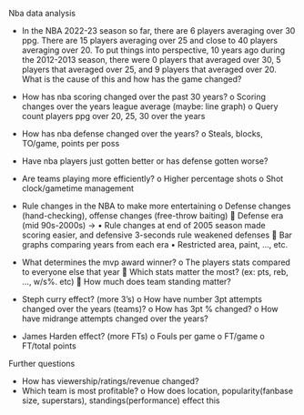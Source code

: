 Nba data analysis
- In the NBA 2022-23 season so far, there are 6 players averaging over 30 ppg. There are 15 players averaging over 25 and close to 40 players averaging over 20. To put things into perspective, 10 years ago during the 2012-2013 season, there were 0 players that averaged over 30, 5 players that averaged over 25, and 9 players that averaged over 20. What is the cause of this and how has the game changed?
-	How has nba scoring changed over the past 30 years?
o	Scoring changes over the years league average (maybe: line graph)
o	Query count players ppg over 20, 25, 30 over the years

-	How has nba defense changed over the years?
o	Steals, blocks, TO/game, points per poss
-	Have nba players just gotten better or has defense gotten worse?

-	Are teams playing more efficiently?
o	Higher percentage shots
o	Shot clock/gametime management

-	Rule changes in the NBA to make more entertaining
o	Defense changes (hand-checking), offense changes (free-throw baiting)
	Defense era (mid 90s-2000s) -> 
•	Rule changes at end of 2005 season made scoring easier, and defensive 3-seconds rule weakened defenses
	Bar graphs comparing years from each era
•	Restricted area,	paint, …, etc.

-	What determines the mvp award winner?
o	The players stats compared to everyone else that year
	Which stats matter the most? (ex: pts, reb, …, w/s%. etc)
	How much does team standing matter?

-	Steph curry effect? (more 3’s)
o	How have number 3pt attempts changed over the years (teams)?
o	How has 3pt % changed?
o	How have midrange attempts changed over the years?

-	James Harden effect? (more FTs)
o	Fouls per game
o	FT/game
o	FT/total points

Further questions
-	How has viewership/ratings/revenue changed?
-	Which team is most profitable?
o	How does location, popularity(fanbase size, superstars), standings(performance) effect this
